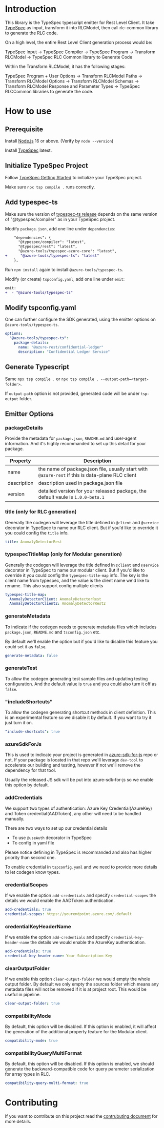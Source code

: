 # Introduction

This library is the TypeSpec typescript emitter for Rest Level Client. It take [TypeSpec](https://github.com/microsoft/typespec) as input, transform it into RLCModel, then call rlc-common library to generate the RLC code.

On a high level, the entire Rest Level Client generation process would be:

TypeSpec Input -> TypeSpec Compiler -> TypeSpec Program -> Transform RLCModel -> TypeSpec RLC Common library to Generate Code

Within the Transform RLCModel, it has the following stages:

TypeSpec Program + User Options -> Transform RLCModel Paths -> Transform RLCModel Options -> Transform RLCModel Schemas -> Transform RLCModel Response and Parameter Types -> TypeSpec RLCCommon libraries to generate the code.

# How to use

## Prerequisite

Install [Node.js](https://nodejs.org/en/download/) 16 or above. (Verify by `node --version`)

Install [TypeSpec](https://github.com/microsoft/typespec) latest.

## Initialize TypeSpec Project

Follow [TypeSpec Getting Started](https://github.com/microsoft/typespec#getting-started) to initialize your TypeSpec project.

Make sure `npx tsp compile .` runs correctly.

## Add typespec-ts

Make sure the version of [typespec-ts release](https://www.npmjs.com/package/@azure-tools/typespec-ts) depends on the same version of "@typespec/compiler" as in your TypeSpec project.

Modify `package.json`, add one line under `dependencies`:

```diff
    "dependencies": {
      "@typespec/compiler": "latest",
      "@typespec/rest": "latest",
      "@azure-tools/typespec-azure-core": "latest",
+      "@azure-tools/typespec-ts": "latest"
    },
```

Run `npm install` again to install `@azure-tools/typespec-ts`.

Modify (or create) `tspconfig.yaml`, add one line under `emit`:

```diff
emit:
+  - "@azure-tools/typespec-ts"
```

## Modify tspconfig.yaml

One can further configure the SDK generated, using the emitter options on `@azure-tools/typespec-ts`.

```yaml
options:
  "@azure-tools/typespec-ts":
    package-details:
      name: "@azure-rest/confidential-ledger"
      description: "Confidential Ledger Service"
```

## Generate Typescript

Same `npx tsp compile .` or `npx tsp compile . --output-path=<target-folder>`.

If `output-path` option is not provided, generated code will be under `tsp-output` folder.

## Emitter Options

### packageDetails

Provide the metadata for `package.json`, `README.md` and user-agent information. And it's highly recommanded to set up this detail for your package.

| Property    | Description                                                                                      |
| ----------- | ------------------------------------------------------------------------------------------------ |
| name        | the name of package.json file, usually start with `@azure-rest` if this is data-plane RLC client |
| description | description used in package.json file                                                            |
| version     | detailed version for your released package, the default vaule is `1.0.0-beta.1`                  |

### title (only for RLC generation)

Generally the codegen will leverage the title defined in `@client` and `@service` decorator in TypeSpec to name our RLC client. But if you'd like to override it you could config the `title` info.

```yaml
title: AnomalyDetectorRest
```

### typespecTitleMap (only for Modular generation)

Generally the codegen will leverage the title defined in `@client` and `@service` decorator in TypeSpec to name our modular client. But if you'd like to override it you could config the `typespec-title-map` info. The key is the client name from typespec, and the value is the client name we'd like to rename. This also support config multiple clients

```yaml
typespec-title-map: 
  AnomalyDetectorClient: AnomalyDetectorRest
  AnomalyDetectorClient2: AnomalyDetectorRest2
```

### generateMetadata

To indicate if the codegen needs to generate metadata files which includes `package.json`, `README.md` and `tsconfig.json` etc.

By default we'll enable the option but if you'd like to disable this feature you could set it as `false`.

```yaml
generate-metadata: false
```

### generateTest

To allow the codegen generating test sample files and updating testing configuration. And the default value is `true` and you could also turn it off as `false`.

### "includeShortcuts"

To allow the codegen generating shortcut methods in client definition. This is an experimental feature so we disable it by default. If you want to try it just turn it on.

```yaml
"include-shortcuts": true
```

### azureSdkForJs

This is used to indicate your project is generated in [azure-sdk-for-js](https://github.com/Azure/azure-sdk-for-js) repo or not. If your package is located in that repo we'll leverage `dev-tool` to accelerate our building and testing, however if not we'll remove the dependency for that tool.

Usually the released JS sdk will be put into azure-sdk-for-js so we enable this option by default.

### addCredentials

We support two types of authentication: Azure Key Credential(AzureKey) and Token credential(AADToken), any other will need to be handled manually.

There are two ways to set up our credential details

- To use `@useAuth` decorator in TypeSpec
- To config in yaml file

Please notice defining in TypeSpec is recommanded and also has higher priority than second one.

To enable credential in `tspconfig.yaml` and we need to provide more details to let codegen know types.

### credentialScopes

If we enable the option `add-credentials` and specify `credential-scopes` the details we would enable the AADToken authentication.

```yaml
add-credentials: true
credential-scopes: https://yourendpoint.azure.com/.default
```

### credentialKeyHeaderName

If we enable the option `add-credentials` and specify `credential-key-header-name` the details we would enable the AzureKey authentication.

```yaml
add-credentials: true
credential-key-header-name: Your-Subscription-Key
```

### clearOutputFolder

If we enable this option `clear-output-folder` we would empty the whole output folder. By default we only empty the sources folder which means any metadata files will not be removed if it is at project root. This would be useful in pipeline.

```yaml
clear-output-folder: true
```

### compatibilityMode

By default, this option will be disabled. If this option is enabled, it will affect the generation of the additional property feature for the Modular client.

```yaml
compatibility-mode: true
```

### compatibilityQueryMultiFormat

By default, this option will be disabled. If this option is enabled, we should generate the backward-compatible code for query parameter serialization for array types in RLC.

```yaml
compatibility-query-multi-format: true
```

# Contributing

If you want to contribute on this project read the [contrubuting document](./CONTRIBUTING.md) for more details.
